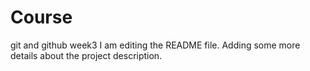 # Course
git and github week3
I am editing the README file. Adding some more details about the project description.
